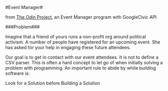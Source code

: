 #Event Manager#

from [The Odin Project](https://www.theodinproject.com/courses/ruby-programming/lessons/event-manager?ref=lnav), an Event Manager program with GoogleCivic API

###Problem###

Imagine that a friend of yours runs a non-profit org around political activism. A number of people have registered for an upcoming event. She has asked for your help in engaging these future attendees.

Our goal is to get in contact with our event attendees. It is not to define a CSV parser. This is often a hard concept to let go of when initially solving a problem with programming. An important rule to abide by while building software is:

Look for a Solution before Building a Solution






